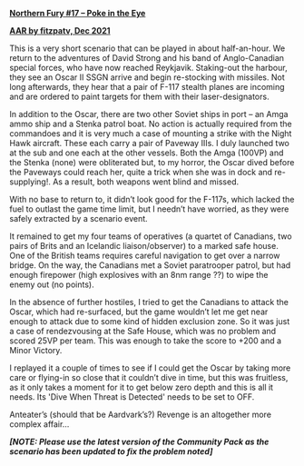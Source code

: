 **<u>Northern Fury \#17 – Poke in the Eye</u>**

**<u>AAR by fitzpatv, Dec 2021</u>**

This is a very short scenario that can be played in about half-an-hour.
We return to the adventures of David Strong and his band of
Anglo-Canadian special forces, who have now reached Reykjavik.
Staking-out the harbour, they see an Oscar II SSGN arrive and begin
re-stocking with missiles. Not long afterwards, they hear that a pair of
F-117 stealth planes are incoming and are ordered to paint targets for
them with their laser-designators.

In addition to the Oscar, there are two other Soviet ships in port – an
Amga ammo ship and a Stenka patrol boat. No action is actually required
from the commandoes and it is very much a case of mounting a strike with
the Night Hawk aircraft. These each carry a pair of Paveway IIIs. I duly
launched two at the sub and one each at the other vessels. Both the Amga
(100VP) and the Stenka (none) were obliterated but, to my horror, the
Oscar dived before the Paveways could reach her, quite a trick when she
was in dock and re-supplying!. As a result, both weapons went blind and
missed.

With no base to return to, it didn’t look good for the F-117s, which
lacked the fuel to outlast the game time limit, but I needn’t have
worried, as they were safely extracted by a scenario event.

It remained to get my four teams of operatives (a quartet of Canadians,
two pairs of Brits and an Icelandic liaison/observer) to a marked safe
house. One of the British teams requires careful navigation to get over
a narrow bridge. On the way, the Canadians met a Soviet paratrooper
patrol, but had enough firepower (high explosives with an 8nm range ??)
to wipe the enemy out (no points).

In the absence of further hostiles, I tried to get the Canadians to
attack the Oscar, which had re-surfaced, but the game wouldn’t let me
get near enough to attack due to some kind of hidden exclusion zone. So
it was just a case of rendezvousing at the Safe House, which was no
problem and scored 25VP per team. This was enough to take the score to
+200 and a Minor Victory.

I replayed it a couple of times to see if I could get the Oscar by
taking more care or flying-in so close that it couldn’t dive in time,
but this was fruitless, as it only takes a moment for it to get below
zero depth and this is all it needs. Its 'Dive When Threat is Detected'
needs to be set to OFF.

Anteater’s (should that be Aardvark’s?) Revenge is an altogether more
complex affair...

***\[NOTE: Please use the latest version of the Community Pack as the
scenario has been updated to fix the problem noted\]***
